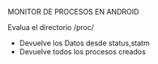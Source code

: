 MONITOR DE PROCESOS EN ANDROID

Evalua el directorio /proc/
- Devuelve los Datos desde status,statm
- Devuelve todos los procesos creados
